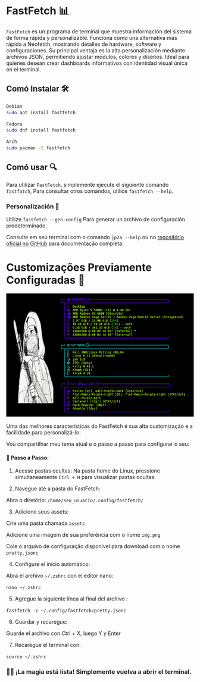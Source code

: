 # FastFetch 📊

```FastFetch``` es un programa de terminal que muestra información del sistema de forma rápida y personalizable. Funciona como una alternativa más rápida a Neofetch, mostrando detalles de hardware, software y configuraciones. Su principal ventaja es la alta personalización mediante archivos JSON, permitiendo ajustar módulos, colores y diseños. Ideal para quienes desean crear dashboards informativos con identidad visual única en el terminal.  

## Comó Instalar 🛠

```bash
Debian
sudo apt install fastfetch
```
```bash
Fedora
sudo dnf install fastfetch
```
```bash
Arch
sudo pacman -S fastfetch
```

## Comó usar 🔍

Para utilizar ```FastFetch```, simplemente ejecute el siguiente comando ```fastfatch```, Para consultar otros comandos, utilice ```fastfetch --help```.

### Personalización 🚀

Utilize ```fastfetch --gen-config``` Para generar un archivo de configuración predeterminado.

Consulte em seu terminal com o comando ``` jp2a --help ``` ou no <a href="https://github.com/cslarsen/jp2a">repositório oficial no GitHub</a> para documentação completa.

# Customizações Previamente Configuradas 👺

<div align= "center"><img width="680" src="/imgs/Fast2.png"></div>

Uma das melhores características do FastFetch é sua alta customização e a facilidade para personalizá-lo.

Vou compartilhar meu tema atual e o passo a passo para configurar o seu:

#### 📂 Passo a Passo:

1. Acesse pastas ocultas:
Na pasta home do Linux, pressione simultaneamente ```Ctrl + H``` para visualizar pastas ocultas.

2. Navegue até a pasta do FastFetch:

Abra o diretório: ```/home/seu_usuario/.config/fastfetch/```

3. Adicione seus assets:

Crie uma pasta chamada ```assets```

Adicione uma imagem de sua preferência com o nome ```img.png```

Cole o arquivo de configuração disponível para download com o nome ```pretty.jsonc```

4. Configure el inicio automático:

Abra el archivo ```~/.zshrc``` con el editor nano:

```nano ~/.zshrc```

5. Agregue la siguiente línea al final del archivo :


```fastfetch -c ~/.config/fastfetch/pretty.jsonc```

6. Guardar y recaregue:

Guarde el archivo con Ctrl + X, luego Y y Enter

7. Recaregue el terminal con:

```source ~/.zshrc```

### 🎩✨ ¡La magia está lista! Simplemente vuelva a abrir el terminal. 